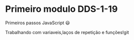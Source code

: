 # Primeiro modulo DDS-1-19
Primeiros passos JavaScript :smiley:

Trabalhando com variaveis,laços de repetição e funções!git